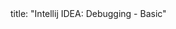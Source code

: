 <frontmatter>
title: "Intellij IDEA: Debugging - Basic"
</frontmatter>

<include src="unit-inPage-asFlat.md" boilerplate />

